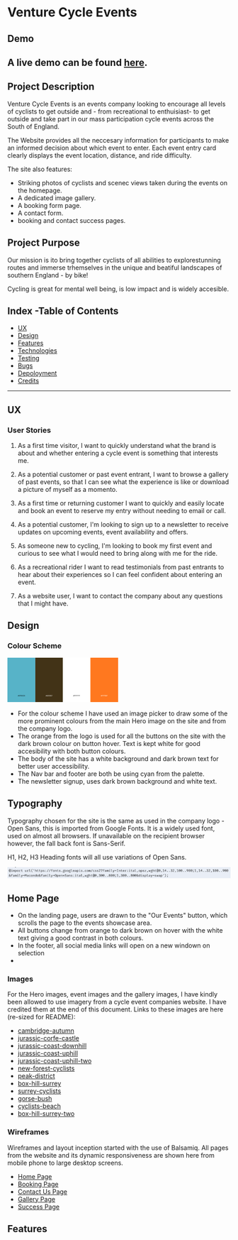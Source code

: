 ﻿
# Venture Cycle Events

## Demo

A live demo can be found [here]().
---
## Project Description

Venture Cycle Events is an events company looking to encourage all levels of cyclists to get outside and - from recreational to enthuisiast- to get outside and take part in our mass participation cycle events across the South of England.

The Website provides all the neccesary information for participants to make an informed decision about which event to enter. Each event entry card clearly displays the event location, distance, and ride difficulty.

The site also features:

- Striking photos of cyclists and scenec views taken during the events on the homepage.
- A dedicated image gallery.
- A booking form page.
- A contact form.
- booking and contact success pages.

## Project Purpose

Our mission is ito bring together cyclists of all abilities to explorestunning routes and immerse trhemselves in the unique and beatiful landscapes of southern England - by bike!

Cycling is great for mental well being, is low impact and is widely accesible.

## Index -Table of Contents

- [UX](#ux)
- [Design](#design)
- [Features](#features)
- [Technologies]()
- [Testing]()
- [Bugs]()
- [Depoloyment]()
- [Credits]()
---
## UX

### User Stories

1. As a first time visitor, I want to quickly understand what the brand is about and whether entering a cycle event is something that interests me.

2. As a potential customer or past event entrant, I want to browse a gallery of past events, so that I can see what the experience is like or download a picture of myself as a momento.

3. As a first time or returning customer I want to quickly and easily locate and book an event to reserve my entry without needing to email or call.

4. As a potential customer, I'm looking to sign up to a newsletter to receive updates on upcoming events, event availability and offers.

5. As someone new to cycling, I'm looking to book my first event and curious to see what I would need to bring along with me for the ride.

6.  As a recreational rider I want to read testimonials from past entrants to hear about their experiences so I can feel confident about entering an event.

7. As a website user, I want to contact the company about any questions that I might have.

## Design

### Colour Scheme

![colour-palette](assets/README-files/mp1-colour-scheme.png)

* For the colour scheme I have used an image picker to draw some of the more prominent colours from the main Hero image on the site and from the company logo.
* The orange from the logo is used for all the buttons on the site with the dark brown colour on button hover. Text is kept white for good accesibility with both button colours. 
* The body of the site has a white background and dark brown text for better user accessibility.
* The Nav bar and footer are both be using cyan from the palette.
* The newsletter signup, uses dark brown background and white text.

## Typography

Typography chosen for the site is the same as used in the company logo - Open Sans, this is imported from Google Fonts. It is a widely used font, used on almost all browsers. If unavailable on the recipient browser however, the fall back font is Sans-Serif.

H1, H2, H3 Heading fonts will all use variations of Open Sans.

![google-fonts-import-link](assets/README-files/mp1-google-fonts.png)

## Home Page

* On the landing page, users are drawn to the "Our Events" button, which scrolls the page to the events showcase area. 
* All buttons change from orange to dark brown on hover with the white text giving a good contrast in both colours.
* In the footer, all social media links will open on a new windown on selection
* 

### Images

For the Hero images, event images and the gallery images, I have kindly been allowed to use imagery from a cycle event companies website. I have credited them at the end of this document. Links to these images are here (re-sized for README):

* [cambridge-autumn](assets/images/cambridge-autumn.jpg)
* [jurassic-corfe-castle](assets/images/jurassic-corfe-castle.jpg)
* [jurassic-coast-downhill](assets/images/jurassic-downhill.jpg)
* [jurassic-coast-uphill](assets/images/jurassic-uphill.jpg)
* [jurassic-coast-uphill-two](assets/images/jurassic-uphill-two.jpg)
* [new-forest-cyclists](assets/images/new-forest-2up.jpg)
* [peak-district](assets/images/peak-district-hill.jpg)
* [box-hill-surrey](assets/images/surrey-hills-box-hill.png)
* [surrey-cyclists](assets/images/cycle-club-surrey.png)
* [gorse-bush](assets/images/gorse-bush-new-forest.png)
* [cyclists-beach](assets/images/lepe-beach.png)
* [box-hill-surrey-two](assets/images/surrey-box-hill-two.jpg)

### Wireframes

Wireframes and layout inception started with the use of Balsamiq.
All pages from the website and its dynamic responsiveness are shown here from mobile phone to large desktop screens.

* [Home Page](wireframes/homepage.png)
* [Booking Page](wireframes/booking-request-page.png)
* [Contact Us Page](wireframes/contact-us-page.png)
* [Gallery Page](wireframes/gallery-page.png)
* [Success Page](wireframes/success-page.png)

## Features

